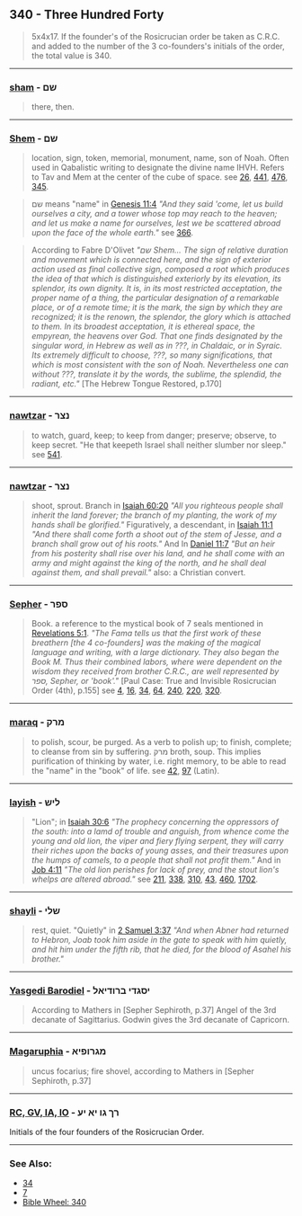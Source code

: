 ## 340 - Three Hundred Forty

> 5x4x17. If the founder's of the Rosicrucian order be taken as C.R.C. and added to the number of the 3 co-founders's initials of the order, the total value is 340.

---

### [sham](/keys/ShM) - שם
> there, then.

---

### [Shem](/keys/ShM) - שם
> location, sign, token, memorial, monument, name, son of Noah. Often used in Qabalistic writing to designate the divine name IHVH. Refers to Tav and Mem at the center of the cube of space. see [26](26), [441](441), [476](476), [345](345).

> שם means "name" in [Genesis 11:4](http://biblehub.com/genesis/11-4.htm) *"And they said 'come, let us build ourselves a city, and a tower whose top may reach to the heaven; and let us make a name for ourselves, lest we be scattered abroad upon the face of the whole earth."* see [366](366).

> According to Fabre D'Olivet *"שם Shem... The sign of relative duration and movement which is connected here, and the sign of exterior action used as final collective sign, composed a root which produces the idea of that which is distinguished exteriorly by its elevation, its splendor, its own dignity. It is, in its most restricted acceptation, the proper name of a thing, the particular designation of a remarkable place, or of a remote time; it is the mark, the sign by which they are recognized; it is the renown, the splendor, the glory which is attached to them. In its broadest acceptation, it is ethereal space, the empyrean, the heavens over God. That one finds designated by the singular word, in Hebrew as well as in ???, in Chaldaic, or in Syraic. Its extremely difficult to choose, ???, so many significations, that which is most consistent with the son of Noah. Nevertheless one can without ???, translate it by the words, the sublime, the splendid, the radiant, etc."* [The Hebrew Tongue Restored, p.170]

---

### [nawtzar](/keys/NTzR) - נצר
> to watch, guard, keep; to keep from danger; preserve; observe, to keep secret. "He that keepeth Israel shall neither slumber nor sleep." see [541](541).

---

### [nawtzar](/keys/NTzR) - נצר
> shoot, sprout. Branch in [Isaiah 60:20](http://biblehub.com/isaiah/60-20.htm) *"All you righteous people shall inherit the land forever; the branch of my planting, the work of my hands shall be glorified."* Figuratively, a descendant, in [Isaiah 11:1](http://biblehub.com/isaiah/11-1.htm) *"And there shall come forth a shoot out of the stem of Jesse, and a branch shall grow out of his roots."* And In [Daniel 11:7](http://biblehub.com/daniel/11-7.htm) *"But an heir from his posterity shall rise over his land, and he shall come with an army and might against the king of the north, and he shall deal against them, and shall prevail."* also: a Christian convert.

---

### [Sepher](/keys/SPR) - ספר
> Book. a reference to the mystical book of 7 seals mentioned in [Revelations 5:1](http://biblehub.com/revelation/5-1.htm). *"The Fama tells us that the first work of these breathern [the 4 co-founders] was the making of the magical language and writing, with a large dictionary. They also began the Book M. Thus their combined labors, where were dependent on the wisdom they received from brother C.R.C., are well represented by ספר, Sepher, or 'book'."* [Paul Case: True and Invisible Rosicrucian Order (4th), p.155] see [4](4), [16](16), [34](34), [64](64), [240](240), [220](220), [320](320).

---

### [maraq](/keys/MRQ) - מרק
> to polish, scour, be purged. As a verb to polish up; to finish, complete; to cleanse from sin by suffering. מרק broth, soup. This implies purification of thinking by water, i.e. right memory, to be able to read the "name" in the "book" of life. see [42](42), [97](97) (Latin).

---

### [layish](/keys/LISh) - ליש
> "Lion"; in [Isaiah 30:6](http://biblehub.com/isaiah/30-6.htm) *"The prophecy concerning the oppressors of the south: into a lamd of trouble and anguish, from whence come the young and old lion, the viper and fiery flying serpent, they will carry their riches upon the backs of young asses, and their treasures upon the humps of camels, to a people that shall not profit them."* And in [Job 4:11](http://biblehub.com/job/4-11.htm) *"The old lion perishes for lack of prey, and the stout lion's whelps are altered abroad."* see [211](211), [338](338), [310](310), [43](43), [460](460), [1702](1702).

---

### [shayli](/keys/ShLI) - שלי
> rest, quiet. "Quietly" in [2 Samuel 3:37](http://biblehub.com/2_samuel/3-37.htm) *"And when Abner had returned to Hebron, Joab took him aside in the gate to speak with him quietly, and hit him under the fifth rib, that he died, for the blood of Asahel his brother."*

---

### [Yasgedi Barodiel](/keys/ISGDI.BRVDIAL) - יסגדי ברודיאל
> According to Mathers in [Sepher Sephiroth, p.37] Angel of the 3rd decanate of Sagittarius. Godwin gives the 3rd decanate of Capricorn.

---

### [Magaruphia](/keys/MGRVPIA) - מגרופיא
> uncus focarius; fire shovel, according to Mathers in [Sepher Sephiroth, p.37]

---

### [RC, GV, IA, IO](/keys/RK.GV.IA.IO) - רך גו יא יע
Initials of the four founders of the Rosicrucian Order.

---

### See Also:

- [34](34)
- [7](7)
- [Bible Wheel: 340](https://www.biblewheel.com//GR/GR_Database.php?SearchBy_Gematria=340)
